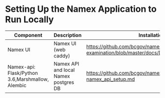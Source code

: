 # Setting Up the Namex Application to Run Locally
| Component        | Description           |Installation Help|Repo Path|
| -------------    | ----------------------|-----------------|---------|
| Namex UI         | Namex UI (web caddy)  | https://github.com/bcgov/name-examination/blob/master/docs/DeveloperSetupAndRun.md| https://github.com/bcgov/name-examination|              |         |
| Namex-api: Flask/Python 3.6,Marshmallow, Alembic|Namex API and local Namex postgres DB|https://github.com/bcgov/namex/blob/master/docs/Backend-namex_api_setup.md|https://github.com/bcgov/namex/tree/master/api|
  